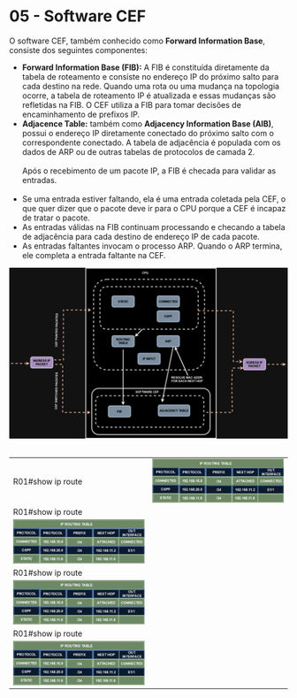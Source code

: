 # 05 - Software CEF

O software CEF, também conhecido como **Forward Information Base**, consiste dos seguintes componentes:

- **Forward Information Base (FIB):** A FIB é constituída diretamente da tabela de roteamento e consiste no endereço IP do próximo salto para cada destino na rede. Quando uma rota ou uma mudança na topologia ocorre, a tabela de roteamento IP é atualizada e essas mudanças são refletidas na FIB. O CEF utiliza a FIB para tomar decisões de encaminhamento de prefixos IP.
- **Adjacence Table:** também como **Adjacency Information Base (AIB)**, possui o endereço IP diretamente conectado do próximo salto com o correspondente conectado. A tabela de adjacência é populada com os dados de ARP ou de outras tabelas de protocolos de camada 2. <br></br>
Após o recebimento de um pacote IP, a FIB é checada para validar as entradas. <br></br>
- Se uma entrada estiver faltando, ela é uma entrada coletada pela CEF, o que quer dizer que o pacote deve ir para o CPU porque a CEF é incapaz de tratar o pacote.
- As entradas válidas na FIB continuam processando e checando a tabela de adjacência para cada destino de endereço IP de cada pacote.
- As entradas faltantes invocam o processo ARP. Quando o ARP termina, ele completa a entrada faltante na CEF.

![SOFTWARE_CEF](Imagens/software_cef.png) <br></br>

<table>
      <tr>
          <tr>                 
            <td>R01#show ip route</td>            
            <td width=50%><img src="Imagens/routing_table.png"></img></td>
          </tr>
          <tr>                 
             <td>R01#show ip route</td>            
          </tr>
          <td width=50%><img src="Imagens/routing_table.png"></img></td>
      </tr>
      <tr>
          <tr>                 
             <td>R01#show ip route</td>            
          </tr>
          <td width=50%><img src="Imagens/routing_table.png"></img></td>
          <tr>                 
             <td>R01#show ip route</td>            
          </tr>
          <td width=50%><img src="Imagens/routing_table.png"></img></td>
      </tr>
</table>